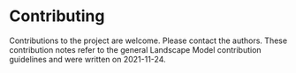 # Contributing
Contributions to the project are welcome. Please contact the authors. These contribution notes refer to the general 
Landscape Model contribution guidelines and were written on 2021-11-24. 
